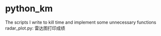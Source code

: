 # python_km
The scripts I write to kill time and implement some unnecessary functions
radar_plot.py: 雷达图打印成绩


